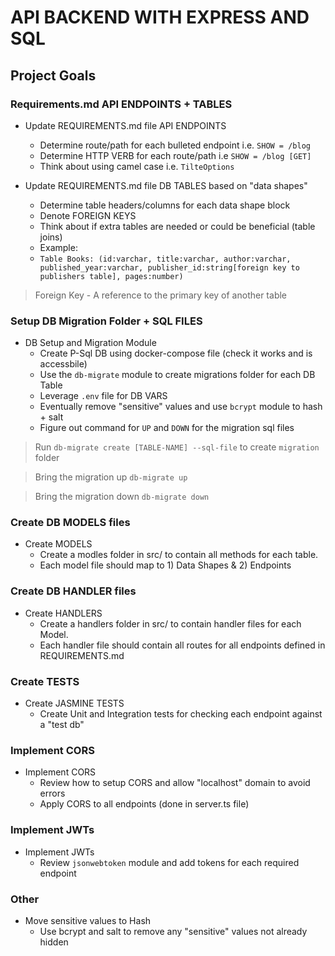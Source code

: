 # API BACKEND WITH EXPRESS AND SQL
## Project Goals
### Requirements.md API ENDPOINTS + TABLES
* Update REQUIREMENTS.md file API ENDPOINTS
	* Determine route/path for each bulleted endpoint i.e. `SHOW = /blog`
	* Determine HTTP VERB for each route/path i.e `SHOW = /blog [GET]`
	* Think about using camel case i.e. `TilteOptions`

* Update REQUIREMENTS.md file DB TABLES based on "data shapes"
	* Determine table headers/columns for each data shape block
	* Denote FOREIGN KEYS 
	* Think about if extra tables are needed or could be beneficial (table joins)
	* Example: 
	* `Table Books: (id:varchar, title:varchar, author:varchar, published_year:varchar, publisher_id:string[foreign key to publishers table], pages:number)`

> Foreign Key - A reference to the primary key of another table

### Setup DB Migration Folder + SQL FILES
* DB Setup and Migration Module
	* Create P-Sql DB using docker-compose file (check it works and is accessbile)
	* Use the `db-migrate` module to create migrations folder for each DB Table
	* Leverage `.env` file for DB VARS
	* Eventually remove "sensitive" values and use `bcrypt` module to hash + salt
	* Figure out command for `UP` and `DOWN` for the migration sql files

> Run `db-migrate create [TABLE-NAME] --sql-file` to create `migration` folder 

> Bring the migration up `db-migrate up`

> Bring the migration down `db-migrate down`

### Create DB MODELS files
* Create MODELS
	* Create a modles folder in src/ to contain all methods for each table.
	* Each model file should map to 1) Data Shapes & 2) Endpoints

### Create DB HANDLER files
* Create HANDLERS
	* Create a handlers folder in src/ to contain handler files for each Model.
	* Each handler file should contain all routes for all endpoints defined in REQUIREMENTS.md

### Create TESTS
* Create JASMINE TESTS
	* Create Unit and Integration tests for checking each endpoint against a "test db"

### Implement CORS
* Implement CORS
	* Review how to setup CORS and allow "localhost" domain to avoid errors
	* Apply CORS to all endpoints (done in server.ts file)

### Implement JWTs
* Implement JWTs
	* Review `jsonwebtoken` module and add tokens for each required endpoint

### Other
* Move sensitive values to Hash
	* Use bcrypt and salt to remove any "sensitive" values not already hidden






